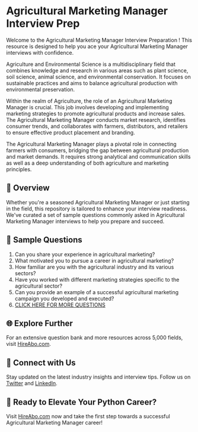 # Agricultural Marketing Manager Interview Prep

Welcome to the Agricultural Marketing Manager Interview Preparation ! This resource is designed to help you ace your Agricultural Marketing Manager interviews with confidence.

Agriculture and Environmental Science is a multidisciplinary field that combines knowledge and research in various areas such as plant science, soil science, animal science, and environmental conservation. It focuses on sustainable practices and aims to balance agricultural production with environmental preservation.

Within the realm of Agriculture, the role of an Agricultural Marketing Manager is crucial. This job involves developing and implementing marketing strategies to promote agricultural products and increase sales. The Agricultural Marketing Manager conducts market research, identifies consumer trends, and collaborates with farmers, distributors, and retailers to ensure effective product placement and branding.

The Agricultural Marketing Manager plays a pivotal role in connecting farmers with consumers, bridging the gap between agricultural production and market demands. It requires strong analytical and communication skills as well as a deep understanding of both agriculture and marketing principles.

## 🚀 Overview

Whether you're a seasoned Agricultural Marketing Manager or just starting in the field, this repository is tailored to enhance your interview readiness. We've curated a set of sample questions commonly asked in Agricultural Marketing Manager interviews to help you prepare and succeed.

## 📝 Sample Questions

1. Can you share your experience in agricultural marketing?
2. What motivated you to pursue a career in agricultural marketing?
3. How familiar are you with the agricultural industry and its various sectors?
4. Have you worked with different marketing strategies specific to the agricultural sector?
5. Can you provide an example of a successful agricultural marketing campaign you developed and executed?
6. [CLICK HERE FOR MORE QUESTIONS](https://hireabo.com/job/10_0_25/Agricultural%20Marketing%20Manager)

## 🌐 Explore Further

For an extensive question bank and more resources across 5,000 fields, visit [HireAbo.com](https://www.hireabo.com).

## 📱 Connect with Us

Stay updated on the latest industry insights and interview tips. Follow us on [Twitter](https://twitter.com/hireabo) and [LinkedIn](https://www.linkedin.com/in/hire-abo-3609972a8/).

## 🚀 Ready to Elevate Your Python Career?

Visit [HireAbo.com](https://www.hireabo.com) now and take the first step towards a successful Agricultural Marketing Manager career!